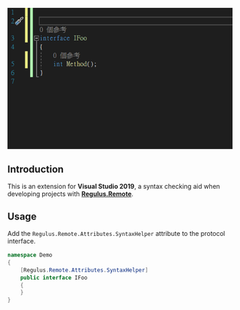 
![demo](Docs/2021_03_12_14_11_00_270.gif)  
## Introduction  
This is an extension for **Visual Studio 2019**, a syntax checking aid when developing projects with **[Regulus.Remote](https://github.com/jiowchern/Regulus)**.  

## Usage
Add the ```Regulus.Remote.Attributes.SyntaxHelper``` attribute to the protocol interface.
```csharp
namespace Demo
{
    [Regulus.Remote.Attributes.SyntaxHelper]
    public interface IFoo
    {
    }
}
```


